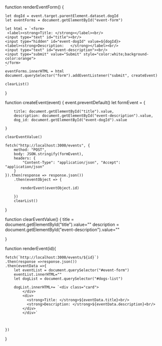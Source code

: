 function renderEventForm() {
    
    let dogId = event.target.parentElement.dataset.dogId
    let eventForms = document.getElementById("event-form")
    
    let html = `<form>
     <label><strong>Title: </strong></label><br/>
    <input type="text" id="title"><br/>
    <input type="hidden" id="event-dogId" value=${dogId}>
    <label><strong>Description:   </strong></label><br/>
    <input type="text" id="event-description"><br/>  
    <input type="submit" value="Submit" style="color:white;background-color:orange">
    </form>
    `
    eventForms.innerHTML = html
    document.querySelector("form").addEventListener("submit", createEvent)
   
    clearList()
}

function createEvent(event) {
    event.preventDefault()
    let formEvent = {

        title: document.getElementById("title").value,
        description: document.getElementById("event-description").value,
        dog_id: document.getElementById("event-dogId").value

    }

    clearEventValue()

    fetch("http://localhost:3000/events", {
        method: "POST",
        body: JSON.stringify(formEvent),
        headers: {
            "Content-Type": "application/json", "Accept": "application/json"
        }
    }).then(response => response.json())
        .then(eventObject => {
            
           renderEvent(eventObject.id)
            
        })
        clearList()
       
}

function clearEventValue() {
    title = document.getElementById("title").value=""
    description = document.getElementById("event-description").value=""


}


function renderEvent(id){
    
    fetch(`http://localhost:3000/events/${id}`)
    .then(response =>response.json())
    .then(eventData =>{
        let eventList = document.querySelector("#event-form")
        eventList.innerHTML="" 
        let dogList = document.querySelector("#dogs-list")
    
        dogList.innerHTML+= `<div class="card">
            </div>
            <div>
              <strong>Title: </strong>${eventData.title}<br/>
              <strong>Description: </strong>${eventData.description}<br/>
            </div>
            </div>`



    })
    
    


 
}